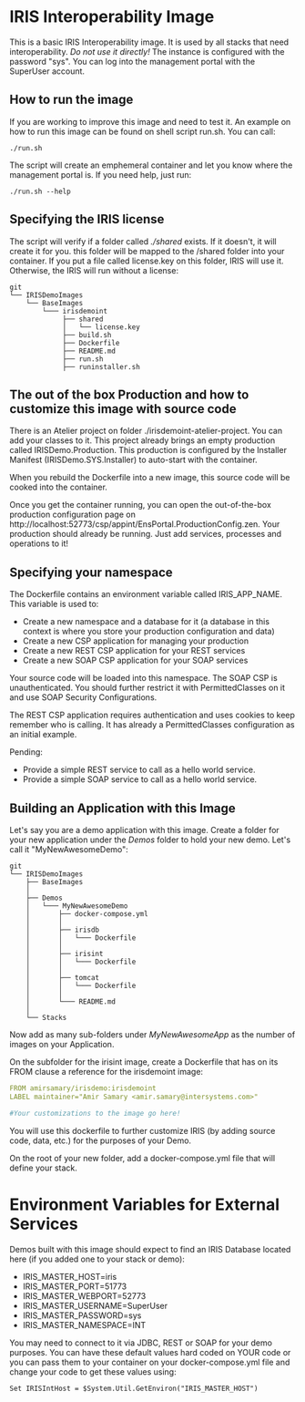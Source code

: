 # IRIS Interoperability Image

This is a basic IRIS Interoperability image. It is used by all stacks that need interoperability. *Do not use it directly!* The instance is configured with the password "sys". You can log into the management portal with the SuperUser account. 

## How to run the image

If you are working to improve this image and need to test it. An example on how to run this image can be found on shell script run.sh. You can call:

``` shell
./run.sh
```

The script will create an emphemeral container and let you know where the management portal
is. If you need help, just run:

``` shell
./run.sh --help
```

## Specifying the IRIS license

The script will verify if a folder called *./shared* exists. If it doesn't, it will create it for you. this folder will be mapped to the /shared folder into your container. If you put a file called license.key on this folder, IRIS will use it. Otherwise, the IRIS will run without a license:

    git  
    └── IRISDemoImages  
        └── BaseImages  
            └─── irisdemoint 
                 ├── shared  
                 │   └── license.key  
                 ├── build.sh
                 ├── Dockerfile  
                 ├── README.md  
                 ├── run.sh
                 ├── runinstaller.sh

## The out of the box Production and how to customize this image with source code

There is an Atelier project on folder ./irisdemoint-atelier-project. You can add your classes to it. This project already brings an empty production called IRISDemo.Production. This production is configured by the Installer Manifest (IRISDemo.SYS.Installer) to auto-start with the container.

When you rebuild the Dockerfile into a new image, this source code will be cooked into the container.

Once you get the container running, you can open the out-of-the-box production configuration page on http://localhost:52773/csp/appint/EnsPortal.ProductionConfig.zen. Your production should already be running. Just add services, processes and operations to it!

## Specifying your namespace

The Dockerfile contains an environment variable called IRIS_APP_NAME. This variable is used to:

* Create a new namespace and a database for it (a database in this context is where you 
  store your production configuration and data)
* Create a new CSP application for managing your production
* Create a new REST CSP application for your REST services
* Create a new SOAP CSP application for your SOAP services

Your source code will be loaded into this namespace. The SOAP CSP is unauthenticated. You should further restrict it with PermittedClasses on it and use SOAP Security Configurations.

The REST CSP application requires authentication and uses cookies to keep remember who is calling. It has already a PermittedClasses configuration as an initial example.

Pending: 
* Provide a simple REST service to call as a hello world service. 
* Provide a simple SOAP service to call as a hello world service.

## Building an Application with this Image

Let's say you are a demo application with this image. Create a folder for your new application under the *Demos* folder to hold your new demo. Let's call it "MyNewAwesomeDemo":

    git  
    └── IRISDemoImages  
        ├── BaseImages  
        │
        ├── Demos  
        │   └─── MyNewAwesomeDemo  
        │       ├── docker-compose.yml  
        │       │
        │       ├── irisdb  
        │       │   └─── Dockerfile  
        │       │
        │       ├── irisint  
        │       │   └─── Dockerfile  
        │       │
        │       ├── tomcat  
        │       │   └─── Dockerfile  
        │       │
        │       └─── README.md  
        │
        └── Stacks  

Now add as many sub-folders under *MyNewAwesomeApp* as the number of images on your Application. 

On the subfolder for the irisint image, create a Dockerfile that has on its FROM clause a reference for the irisdemoint image:

``` yaml
FROM amirsamary/irisdemo:irisdemoint
LABEL maintainer="Amir Samary <amir.samary@intersystems.com>"

#Your customizations to the image go here!
```

You will use this dockerfile to further customize IRIS (by adding source code, data, etc.) for the purposes of your Demo. 

On the root of your new folder, add a docker-compose.yml file that will define your stack.

# Environment Variables for External Services

Demos built with this image should expect to find an IRIS Database located here (if you added one to your stack or demo):

* IRIS_MASTER_HOST=iris  
* IRIS_MASTER_PORT=51773
* IRIS_MASTER_WEBPORT=52773
* IRIS_MASTER_USERNAME=SuperUser 
* IRIS_MASTER_PASSWORD=sys
* IRIS_MASTER_NAMESPACE=INT

You may need to connect to it via JDBC, REST or SOAP for your demo purposes. You can have these default values hard coded on YOUR code or you can pass them to your container on your docker-compose.yml file and change your code to get these values using:

``` asp
Set IRISIntHost = $System.Util.GetEnviron("IRIS_MASTER_HOST")
```
